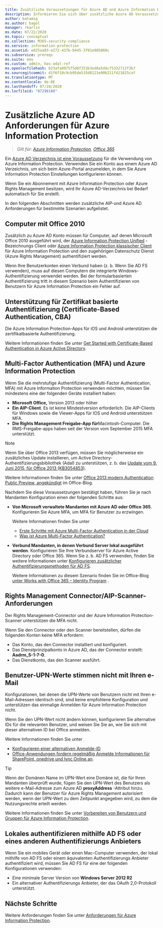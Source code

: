```yaml
---
title: Zusätzliche Voraussetzungen für Azure AD und Azure Information Protection
description: Informieren Sie sich über zusätzliche Azure AD Voraussetzungen für Azure Information Protection in bestimmten Szenarien, z. b. Multi-Factor-oder Zertifikat basierte Authentifizierung oder Computer mit Office 2010 und mehr.
author: batamig
ms.author: bagol
manager: rkarlin
ms.date: 07/22/2020
ms.topic: conceptual
ms.collection: M365-security-compliance
ms.service: information-protection
ms.assetid: ed25aa83-e272-437b-b445-3f01e985860c
ms.subservice: prereqs
ms.suite: ems
ms.custom: admin, has-adal-ref
ms.openlocfilehash: b23afa0975f5d8f353b3ed8a5d4cf5332712f3b7
ms.sourcegitcommit: d1f6f10c9cb95de535d8121e90b211f421825caf
ms.translationtype: MT
ms.contentlocale: de-DE
ms.lasthandoff: 07/28/2020
ms.locfileid: "87298188"
---
```

# <a name="additional-azure-ad-requirements-for-azure-information-protection"></a>Zusätzliche Azure AD Anforderungen für Azure Information Protection

>*Gilt für: [Azure Information Protection](https://azure.microsoft.com/pricing/details/information-protection), [Office 365](https://download.microsoft.com/download/E/C/F/ECF42E71-4EC0-48FF-AA00-577AC14D5B5C/Azure_Information_Protection_licensing_datasheet_EN-US.pdf)*

Ein [Azure AD Verzeichnis ist eine Voraussetzung](requirements.md#azure-active-directory) für die Verwendung von Azure Information Protection. Verwenden Sie ein Konto aus einem Azure AD Verzeichnis, um sich beim Azure-Portal anzumelden, in dem Sie Azure Information Protection Einstellungen konfigurieren können.

Wenn Sie ein Abonnement mit Azure Information Protection oder Azure Rights Management besitzen, wird Ihr Azure AD-Verzeichnis bei Bedarf automatisch für Sie erstellt.

In den folgenden Abschnitten werden zusätzliche AIP-und Azure AD Anforderungen für bestimmte Szenarien aufgelistet. 

## <a name="computers-running-office-2010"></a>Computer mit Office 2010

Zusätzlich zu Azure AD Konto müssen für Computer, auf denen Microsoft Office 2010 ausgeführt wird, der [Azure Information Protection Unified](./rms-client/aip-clientv2.md) -Bezeichnungs Client oder [Azure Information Protection klassischer Client](./rms-client/aip-client.md) für Azure Information Protection und den zugehörigen Datenschutz Dienst (Azure Rights Management) authentifiziert werden.

Wenn Ihre Benutzerkonten einen Verbund haben (z. b. Wenn Sie AD FS verwenden), muss auf diesen Computern die integrierte Windows-Authentifizierung verwendet werden. Bei der formularbasierten Authentifizierung tritt in diesem Szenario beim Authentifizieren von Benutzern für Azure Information Protection ein Fehler auf.

## <a name="support-for-certificate-based-authentication-cba"></a>Unterstützung für Zertifikat basierte Authentifizierung (Certificate-Based Authentication, CBA)

Die Azure Information Protection-Apps für iOS und Android unterstützen die zertifikatbasierte Authentifizierung. 

Weitere Informationen finden Sie unter [Get Started with Certificate-Based Authentication in Azure Active Directory](/azure/active-directory/active-directory-certificate-based-authentication-get-started).

## <a name="multi-factor-authentication-mfa-and-azure-information-protection"></a>Multi-Factor Authentication (MFA) und Azure Information Protection

Wenn Sie die mehrstufige Authentifizierung (Multi-Factor Authentication, MFA) mit Azure Information Protection verwenden möchten, müssen Sie mindestens eine der folgenden Geräte installiert haben:

- **Microsoft Office,** Version 2013 oder höher
- **Ein AIP-Client**. Es ist keine Mindestversion erforderlich. Die AIP-Clients für Windows sowie die Viewer-Apps für IOS und Android unterstützen MFA.
- **Die Rights Management Freigabe-App für**Macintosh-Computer. Die RMS-Freigabe-apps haben seit der Version vom September 2015 MFA unterstützt.

> [!NOTE]
> Wenn Sie über Office 2013 verfügen, müssen Sie möglicherweise ein zusätzliches Update installieren, um Active Directory-Authentifizierungsbibliothek (Adal) zu unterstützen, z. b. das [Update vom 9. Juni 2015, für Office 2013 (KB3054853)](https://support.microsoft.com/kb/3054853). 
>
> Weitere Informationen finden Sie unter [Office 2013 modern Authentication Public Preview, angekündigt](https://blogs.office.com/2015/03/23/office-2013-modern-authentication-public-preview-announced/) im Office-Blog.       

Nachdem Sie diese Voraussetzungen bestätigt haben, führen Sie je nach Mandanten Konfiguration einen der folgenden Schritte aus:

- **Von Microsoft verwaltete Mandanten mit Azure AD oder Office 365**. Konfigurieren Sie Azure MFA, um MFA für Benutzer zu erzwingen. 

    Weitere Informationen finden Sie unter 
    - [Erste Schritte mit Azure Multi-Factor Authentication in der Cloud](/multi-factor-authentication/multi-factor-authentication-get-started-cloud)
    - [Was ist Azure Multi-Factor Authentication?](/multi-factor-authentication/multi-factor-authentication)

- **Verbund Mandanten, in denen Verbund Server lokal ausgeführt werden**. Konfigurieren Sie Ihre Verbundserver für Azure Active Directory oder Office 365. Wenn Sie z. b. AD FS verwenden, finden Sie weitere Informationen unter [Konfigurieren zusätzlicher Authentifizierungsmethoden für AD FS](/windows-server/identity/ad-fs/operations/configure-additional-authentication-methods-for-ad-fs). 

    Weitere Informationen zu diesem Szenario finden Sie im Office-Blog [unter Works with Office 365 – Identity Program](https://blogs.office.com/2014/01/30/the-works-with-office-365-identity-program-now-streamlined/) . 

## <a name="rights-management-connector--aip-scanner-requirements"></a>Rights Management Connector/AIP-Scanner-Anforderungen

Der Rights Management-Connector und der Azure Information Protection-Scanner unterstützen die MFA nicht. 

Wenn Sie den Connector oder den Scanner bereitstellen, dürfen die folgenden Konten keine MFA erfordern:

- Das Konto, das den Connector installiert und konfiguriert.
- Das Dienstprinzipalkonto in Azure AD, das der Connector erstellt: **Aadrm_S-1-7-0**.
- Das Dienstkonto, das den Scanner ausführt.

## <a name="user-upn-values-dont-match-their-email-addresses"></a>Benutzer-UPN-Werte stimmen nicht mit Ihren e-Mail

Konfigurationen, bei denen die UPN-Werte von Benutzern nicht mit Ihren e-Mail-Adressen identisch sind, sind keine empfohlene Konfiguration und unterstützen das einmalige Anmelden für Azure Information Protection nicht.

Wenn Sie den UPN-Wert nicht ändern können, konfigurieren Sie alternative IDs für die relevanten Benutzer, und weisen Sie Sie an, wie Sie sich mit dieser alternativen ID bei Office anmelden. 

Weitere Informationen finden Sie unter

- [Konfigurieren einer alternativen Anmelde-ID](/windows-server/identity/ad-fs/operations/configuring-alternate-login-id)
- [Office-Anwendungen fordern regelmäßig Anmelde Informationen für SharePoint, onedrive und lync Online an](https://support.microsoft.com/help/2913639/office-applications-periodically-prompt-for-credentials-to-sharepoint-online,-onedrive,-and-lync-online).

> [!TIP]
> Wenn der Domänen Name im UPN-Wert eine Domäne ist, die für Ihren Mandanten überprüft wurde, fügen Sie den UPN-Wert des Benutzers als weitere e-Mail-Adresse zum Azure AD **proxyAddress** -Attribut hinzu. Dadurch kann der Benutzer für Azure Rights Management autorisiert werden, wenn der UPN-Wert zu dem Zeitpunkt angegeben wird, zu dem die Nutzungsrechte erteilt werden. 

Weitere Informationen finden Sie unter [Vorbereiten von Benutzern und Gruppen für Azure Information Protection](prepare.md).

## <a name="authenticating-on-premises-using-adfs-or-another-authentication-provider"></a>Lokales authentifizieren mithilfe AD FS oder eines anderen Authentifizierungs Anbieters

Wenn Sie ein mobiles Gerät oder einen Mac-Computer verwenden, der lokal mithilfe von AD FS oder einem äquivalenten Authentifizierungs Anbieter authentifiziert wird, müssen Sie AD FS für eine der folgenden Konfigurationen verwenden:

- Eine minimale Server Version von **Windows Server 2012 R2**
- Ein alternativer Authentifizierungs Anbieter, der das OAuth 2,0-Protokoll unterstützt.

## <a name="next-steps"></a>Nächste Schritte
Weitere Anforderungen finden Sie unter [Anforderungen für Azure Information Protection](requirements.md).
